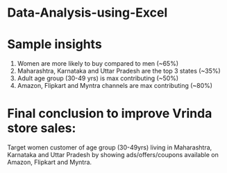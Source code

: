 # Data-Analysis-using-Excel
# Sample insights
1. Women are more likely to buy compared to men (~65%)
2. Maharashtra, Karnataka and Uttar Pradesh are the top 3 states (~35%)
3. Adult age group (30-49 yrs) is max contributing (~50%)
4. Amazon, Flipkart and Myntra channels are max contributing (~80%)

# Final conclusion to improve Vrinda store sales:
Target women customer of age group (30-49yrs) living in Maharashtra, Karnataka and Uttar Pradesh by showing ads/offers/coupons available on Amazon, Flipkart and Myntra.
